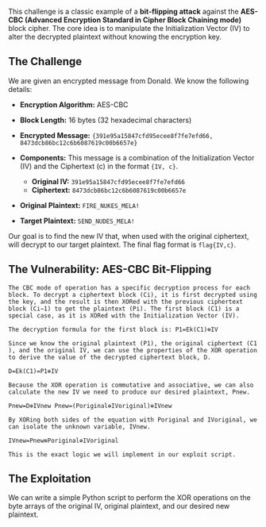 This challenge is a classic example of a **bit-flipping attack** against the **AES-CBC (Advanced Encryption Standard in Cipher Block Chaining mode)** block cipher. The core idea is to manipulate the Initialization Vector (IV) to alter the decrypted plaintext without knowing the encryption key.

## The Challenge

We are given an encrypted message from Donald. We know the following details:

- **Encryption Algorithm:** AES-CBC
- **Block Length:** 16 bytes (32 hexadecimal characters)    
- **Encrypted Message:** `{391e95a15847cfd95ecee8f7fe7efd66, 8473dcb86bc12c6b6087619c00b6657e}`
- **Components:** This message is a combination of the Initialization Vector (IV) and the Ciphertext (c) in the format `{IV, c}`.
    
    - **Original IV:** `391e95a15847cfd95ecee8f7fe7efd66`
    - **Ciphertext:** `8473dcb86bc12c6b6087619c00b6657e`
    
- **Original Plaintext:** `FIRE_NUKES_MELA!`
- **Target Plaintext:** `SEND_NUDES_MELA!`


Our goal is to find the new IV that, when used with the original ciphertext, will decrypt to our target plaintext. The final flag format is `flag{IV,c}`.

## The Vulnerability: AES-CBC Bit-Flipping

```
The CBC mode of operation has a specific decryption process for each block. To decrypt a ciphertext block (Ci​), it is first decrypted using the key, and the result is then XORed with the previous ciphertext block (Ci−1​) to get the plaintext (Pi​). The first block (C1​) is a special case, as it is XORed with the Initialization Vector (IV).

The decryption formula for the first block is: P1​=Ek​(C1​)⊕IV  

Since we know the original plaintext (P1​), the original ciphertext (C1​), and the original IV, we can use the properties of the XOR operation to derive the value of the decrypted ciphertext block, D.

D=Ek​(C1​)=P1​⊕IV  

Because the XOR operation is commutative and associative, we can also calculate the new IV we need to produce our desired plaintext, Pnew​.

Pnew​=D⊕IVnew​ Pnew​=(Poriginal​⊕IVoriginal​)⊕IVnew​  

By XORing both sides of the equation with Poriginal​ and IVoriginal​, we can isolate the unknown variable, IVnew​.

IVnew​=Pnew​⊕Poriginal​⊕IVoriginal​  

This is the exact logic we will implement in our exploit script.
```

## The Exploitation

We can write a simple Python script to perform the XOR operations on the byte arrays of the original IV, original plaintext, and our desired new plaintext.